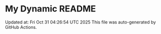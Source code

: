 # My Dynamic README
Updated at: Fri Oct 31 04:26:54 UTC 2025
This file was auto-generated by GitHub Actions.
